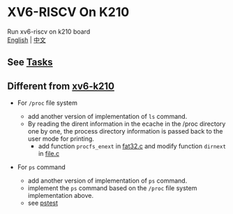 # XV6-RISCV On K210
Run xv6-riscv on k210 board  
[English](../README.md) | [中文](./README_cn.md)     

## See [Tasks](https://github.com/abrasumente233/osterm)

## Different from [xv6-k210](https://github.com/LG-tianyuan/xv6-k210)
+ For `/proc`  file system
  + add another version of implementation of `ls` command. 
  + By reading the dirent information in the ecache in the /proc directory one by one, the process directory information is passed back to the user mode for printing.
    + add function `procfs_enext`  in [fat32.c](./kernel/fat32.c) and modify function `dirnext` in [file.c](./kernel/file.c)

+ For `ps` command
  + add  another version of implementation of `ps` command.
  + implement the `ps` command based on the `/proc` file system implementation above.
  + see [pstest](./xv6-user/pstest.c)

